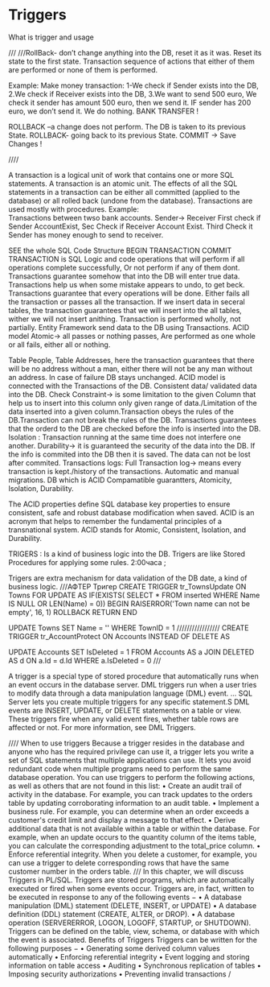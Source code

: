 # Triggers
What is trigger and usage


///
///RollBack- don’t change anything into the DB, reset it as it was. Reset its state to the first state.
Transaction sequence of actions  that either of them are performed or none of them is performed.

Example:
Make money transaction:
1-We check if Sender exists into the DB, 2.We check if Receiver exists into the DB, 
3.We want to send 500 euro, We check it sender has amount 500 euro, then we send it.
IF sender has 200 euro, we don’t send it. We do nothing.
BANK TRANSFER !

ROLLBACK –a change does not perform. The DB is taken to its previous State.
ROLLBACK- going back to its previous State.
COMMIT -> Save Changes !

////

A transaction is a logical unit of work that contains one or more SQL statements. 
A transaction is an atomic unit. The effects of all the SQL statements in a transaction can be either all committed (applied to the database) or all rolled back (undone from the database).
Transactions are used mostly with procedures.
Example: \
Transactions between twso bank accounts.
Sender-> Receiver
First check if Sender AccountExist, Sec Check if Receiver Account Exist.
Third Check it Sender has money enough to send to receiver.

SEE the whole  SQL Code Structure
BEGIN TRANSACTION
COMMIT
TRANSACTION is SQL Logic and code operations that will perform if all operations complete successfully, 
Or not perform if any of them dont.
Transactions guarantee somehow that into the DB will enter true data.
Transactions help us when some mistake appears to undo, to get beck.
Transactions guarantee that every operations will be done.
Either fails all the transaction or passes all the transaction.
If we insert data in seceral tables, the transaction guarantees that we will insert into the all tables, wither we will not insert anithing.
Transaction is performed wholly, not partially.
Entity Framework send data to the DB using Transactions.
ACID model
Atomic-> all passes or nothing passes, 
Are performed as one whole or all fails, either all or nothing.

Table People, Table Addresses, here the transaction guarantees that there will be no address without a man, either there will not be any man without an address.
In case of failure DB stays unchanged.
ACID model is connected with the Transactions of the DB.
Consistent data/ validated data into the DB.
Check Constraint-> is some limitation to the given Column that help us to insert into this column only given range of data./Limitation of the data inserted into a given column.Transaction obeys the rules of the DB.Transaction can not break the rules of the DB.
Transactions guarantees that the orderd to the DB are checked before the info is inserted into the DB.
Isolation : Transaction running at the same time does not interfere one another.
Durability-> it is guaranteed the security of the data into the DB. If the info is commited into the DB then it is saved. The data can not be lost after commited.
Transactions logs:
Full Transaction log-> means every transaction is kept./history of the transactions.
Automatic and manual migrations.
DB which is ACID Compamatible guarantters, Atomicity, Isolation, Durability.

The ACID properties define SQL database key properties to ensure consistent, safe and robust database modification when saved. ACID is an acronym that helps to remember the fundamental principles of a transnational system. ACID stands for Atomic, Consistent, Isolation, and Durability.

TRIGERS : Is a kind of business logic into the DB.
Trigers are like Stored Procedures for applying some rules.
2:00часа ;

Trigers are extra mechanism for data validation of the DB date, a kind of business logic.
///АФТЕР Тригер
CREATE TRIGGER tr_TownsUpdate ON Towns FOR UPDATE
AS
  IF(EXISTS(
      SELECT * FROM inserted
	  WHERE Name IS NULL OR LEN(Name) = 0))
  BEGIN
        RAISERROR('Town name can not be empty', 16, 1)
		ROLLBACK
		RETURN
  END


  UPDATE Towns SET Name = '' WHERE TownID = 1
/////////////////
CREATE TRIGGER tr_AccountProtect ON Accounts
INSTEAD OF DELETE
AS

UPDATE Accounts SET IsDeleted = 1
FROM Accounts AS a JOIN DELETED AS d ON a.Id = d.Id
WHERE a.IsDeleted = 0
///

A trigger is a special type of stored procedure that automatically runs when an event occurs in the database server. DML triggers run when a user tries to modify data through a data manipulation language (DML) event. ... SQL Server lets you create multiple triggers for any specific statement.S
DML events are INSERT, UPDATE, or DELETE statements on a table or view. These triggers fire when any valid event fires, whether table rows are affected or not. For more information, see DML Triggers.

////
When to use triggers
Because a trigger resides in the database and anyone who has the required privilege can use it, a trigger lets you write a set of SQL statements that multiple applications can use. It lets you avoid redundant code when multiple programs need to perform the same database operation.
You can use triggers to perform the following actions, as well as others that are not found in this list:
•	Create an audit trail of activity in the database. For example, you can track updates to the orders table by updating corroborating information to an audit table.
•	Implement a business rule. For example, you can determine when an order exceeds a customer's credit limit and display a message to that effect.
•	Derive additional data that is not available within a table or within the database. For example, when an update occurs to the quantity column of the items table, you can calculate the corresponding adjustment to the total_price column.
•	Enforce referential integrity. When you delete a customer, for example, you can use a trigger to delete corresponding rows that have the same customer number in the orders table.
///
In this chapter, we will discuss Triggers in PL/SQL. Triggers are stored programs, which are automatically executed or fired when some events occur. Triggers are, in fact, written to be executed in response to any of the following events −
•	A database manipulation (DML) statement (DELETE, INSERT, or UPDATE)
•	A database definition (DDL) statement (CREATE, ALTER, or DROP).
•	A database operation (SERVERERROR, LOGON, LOGOFF, STARTUP, or SHUTDOWN).
Triggers can be defined on the table, view, schema, or database with which the event is associated.
Benefits of Triggers
Triggers can be written for the following purposes −
•	Generating some derived column values automatically
•	Enforcing referential integrity
•	Event logging and storing information on table access
•	Auditing
•	Synchronous replication of tables
•	Imposing security authorizations
•	Preventing invalid transactions
/
